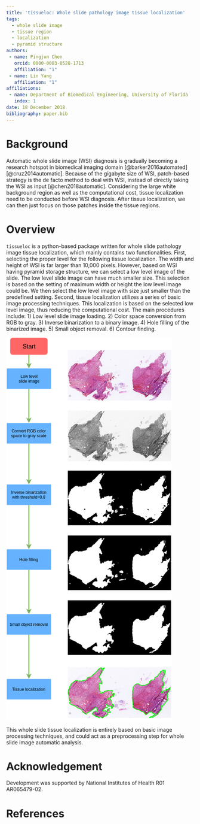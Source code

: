 ```yaml
---
title: 'tissueloc: Whole slide pathology image tissue localization'
tags:
  - whole slide image
  - tissue region
  - localization
  - pyramid structure
authors:
 - name: Pingjun Chen
   orcid: 0000-0003-0528-1713
   affiliation: "1"
 - name: Lin Yang
   affiliation: "1"
affiliations:
 - name: Department of Biomedical Engineering, University of Florida
   index: 1
date: 18 December 2018
bibliography: paper.bib
---
```


# Background
Automatic whole slide image (WSI) diagnosis is gradually becoming a research hotspot in biomedical imaging domain [@barker2016automated][@cruz2014automatic]. Because of the gigabyte size of WSI, patch-based strategy is the de facto method to deal with WSI, instead of directly taking the WSI as input [@chen2018automatic]. Considering the large white background region as well as the computational cost, tissue localization need to be conducted before WSI diagnosis. After tissue localization, we can then just focus on those patches inside the tissue regions.

# Overview
``tissueloc`` is a python-based package written for whole slide pathology image tissue localization, which mainly contains two functionalities. First, selecting the proper level for the following tissue localization. The width and height of WSI is far larger than 10,000 pixels. However, based on WSI having pyramid storage structure, we can select a low level image of the slide. The low level slide image can have much smaller size. This selection is based on the setting of maximum width or height the low level image could be. We then select the low level image with size just smaller than the predefined setting. Second, tissue localization utilizes a series of basic image processing techniques. This localization is based on the selected low level image, thus reducing the computational cost. The main procedures include: 1) Low level slide image loading. 2) Color space conversion from RGB to gray. 3) Inverse binarization to a binary image. 4) Hole filling of the binarized image. 5) Small object removal. 6) Contour finding.

![Tissue localization pipeline. The main procedures include: 1) Low level image loading. 2) Color space conversion. 3) Inverse binarization. 4) Hole filling. 5) Small object removal. 6) Contour finding.](tissuelocPipeline.png)

This whole slide tissue localization is entirely based on basic image processing techniques, and could act as a preprocessing step for whole slide image automatic analysis. 

# Acknowledgement
Development was supported by National Institutes of Health R01 AR065479-02.

# References
